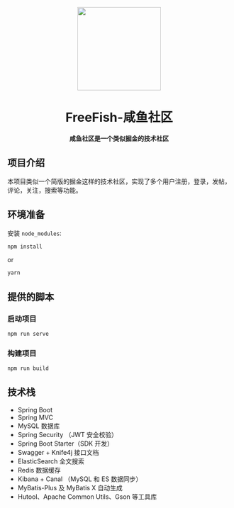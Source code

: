 <p align="center">
    <img src=https://img.freefish.love/logo.png width=188/>
</p>
<h1 align="center">FreeFish-咸鱼社区</h1>
<p align="center"><strong>咸鱼社区是一个类似掘金的技术社区</strong></p>

## 项目介绍

本项目类似一个简版的掘金这样的技术社区，实现了多个用户注册，登录，发帖，评论，关注，搜索等功能。

## 环境准备

安装 `node_modules`:

```bash
npm install
```

or

```bash
yarn
```

## 提供的脚本

### 启动项目

```bash
npm run serve
```

### 构建项目

```bash
npm run build
```

## 技术栈

- Spring Boot
- Spring MVC
- MySQL 数据库
- Spring Security （JWT 安全校验）
- Spring Boot Starter（SDK 开发）
- Swagger + Knife4j 接口文档
- ElasticSearch 全文搜索
- Redis 数据缓存
- Kibana + Canal （MySQL 和 ES 数据同步）
- MyBatis-Plus 及 MyBatis X 自动生成
- Hutool、Apache Common Utils、Gson 等工具库